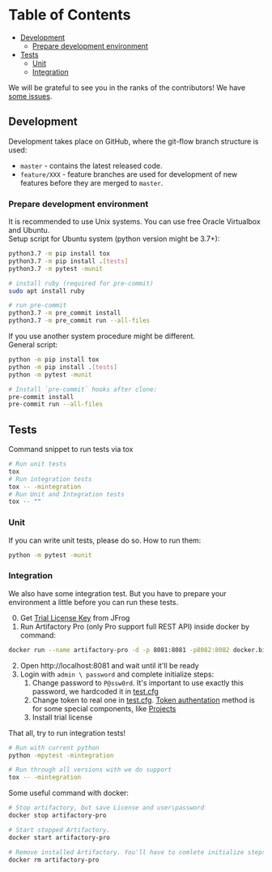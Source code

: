 # Table of Contents

<!-- toc -->

- [Development](#development)
  * [Prepare development environment](#prepare-development-environment)
- [Tests](#tests)
  * [Unit](#unit)
  * [Integration](#integration)

<!-- tocstop -->

We will be grateful to see you in the ranks of the contributors! We have [some issues](https://github.com/devopshq/artifactory/issues).

## Development
Development takes place on GitHub, where the git-flow branch structure is used:

* ``master`` - contains the latest released code.
* ``feature/XXX`` - feature branches are used for development of new features before they are merged to ``master``.

### Prepare development environment
It is recommended to use Unix systems. You can use free Oracle Virtualbox and Ubuntu.  
Setup script for Ubuntu system (python version might be 3.7+):
```bash
python3.7 -m pip install tox
python3.7 -m pip install .[tests]
python3.7 -m pytest -munit

# install ruby (required for pre-commit)
sudo apt install ruby

# run pre-commit
python3.7 -m pre_commit install
python3.7 -m pre_commit run --all-files
```

If you use another system procedure might be different.  
General script:
```bash
python -m pip install tox
python -m pip install .[tests]
python -m pytest -munit

# Install `pre-commit` hooks after clone:
pre-commit install
pre-commit run --all-files
```

## Tests
Command snippet to run tests via tox
```bash
# Run unit tests
tox
# Run integration tests
tox -- -mintegration
# Run Unit and Integration tests
tox -- ""
```

### Unit
If you can write unit tests, please do so. How to run them:
```bash
python -m pytest -munit
```

### Integration
We also have some integration test. But you have to prepare your environment a little before you can run these tests.

0. Get [Trial License Key](https://jfrog.com/artifactory/free-trial/) from JFrog
1. Run Artifactory Pro (only Pro support full REST API) inside docker by command: 
```bash
docker run --name artifactory-pro -d -p 8081:8081 -p8082:8082 docker.bintray.io/jfrog/artifactory-pro
```
2. Open http://localhost:8081 and wait until it'll be ready
3. Login with `admin \ password` and complete initialize steps:
   1. Change password to `P@ssw0rd`. It's important to use exactly this password, we hardcoded it in [test.cfg](../tests/test.cfg)
   2. Change token to real one in [test.cfg](../tests/test.cfg).
   [Token authentation](https://www.jfrog.com/confluence/display/JFROG/Access+Tokens)
   method is for some special components, like
   [Projects](https://www.jfrog.com/confluence/display/JFROG/Artifactory+REST+API#ArtifactoryRESTAPI-PROJECTS)
   3. Install trial license
   
That all, try to run integration tests!
```bash
# Run with current python
python -mpytest -mintegration

# Run through all versions with we do support
tox -- -mintegration
```

Some useful command with docker:
```bash
# Stop artifactory, but save License and user\password
docker stop artifactory-pro

# Start stopped Artifactory. 
docker start artifactory-pro

# Remove installed Artifactory. You'll have to comlete initialize steps again!
docker rm artifactory-pro
```



